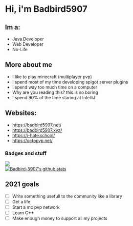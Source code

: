 # Hi, i'm Badbird5907
## Im a:<br>
 
 - Java Developer
 - Web Developer
 - No-Life

## More about me
- I like to play minecraft (multiplayer pvp)
- I spend most of my time developing spigot server plugins
- I spend way too much time on a computer
- Why are you reading this? this is so boring 
- I spend 90% of the time staring at IntelliJ

## Websites:
- https://badbird5907.net/
- https://badbird5907.xyz/
- https://i-hate.school/
- https://octopvp.net/
### Badges and stuff
![](https://komarev.com/ghpvc/?username=Badbird-5907) <br />
[![Badbird-5907's github stats](https://github-readme-stats.vercel.app/api?username=Badbird-5907&theme=radical&count_private=true)](https://github.com/anuraghazra/github-readme-stats)   <br />
## 2021 goals
 - [ ] Write something usefull to the community like a library
 - [ ] Get a life
 - [ ] Start a mc pvp network
 - [ ] Learn C++
 - [ ] Make enough money to support all my projects
